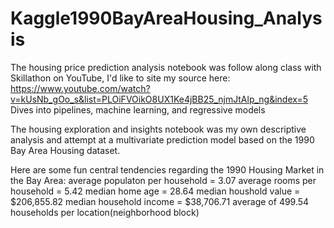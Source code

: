 # Kaggle1990BayAreaHousing_Analysis

The housing price prediction analysis notebook was follow along class with Skillathon on YouTube, I'd like to site my source here:
https://www.youtube.com/watch?v=kUsNb_gOo_s&list=PLOiFVOikO8UX1Ke4jBB25_njmJtAlp_ng&index=5
Dives into pipelines, machine learning, and regressive models

The housing exploration and insights notebook was my own descriptive analysis and attempt at a multivariate prediction model based on the 1990 Bay Area Housing dataset.

Here are some fun central tendencies regarding the 1990 Housing Market in the Bay Area:
average populaton per household = 3.07 
average rooms per household = 5.42
median home age = 28.64 
median houshold value = $206,855.82 
median household income = $38,706.71
average of 499.54 households per location(neighborhood block)
